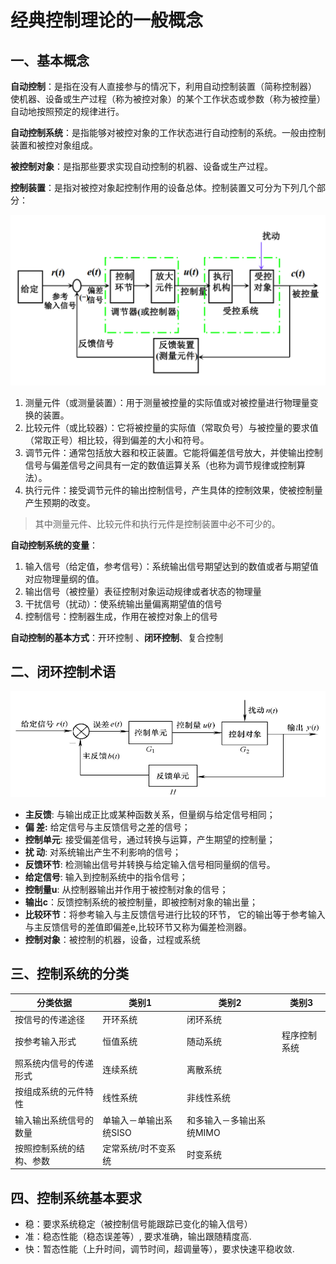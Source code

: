 # 经典控制理论的一般概念


## 一、基本概念

**自动控制**：是指在没有人直接参与的情况下，利用自动控制装置（简称控制器） 使机器、设备或生产过程（称为被控对象）的某个工作状态或参数（称为被控量）自动地按照预定的规律进行。

**自动控制系统**：是指能够对被控对象的工作状态进行自动控制的系统。一般由控制装置和被控对象组成。

**被控制对象**：是指那些要求实现自动控制的机器、设备或生产过程。

**控制装置**：是指对被控对象起控制作用的设备总体。控制装置又可分为下列几个部分：

![](attachments/Pasted%20image%2020240615231909.png)

1. 测量元件（或测量装置）：用于测量被控量的实际值或对被控量进行物理量变换的装置。
2. 比较元件（或比较器）：它将被控量的实际值（常取负号）与被控量的要求值（常取正号）相比较，得到偏差的大小和符号。
3. 调节元件：通常包括放大器和校正装置。它能将偏差信号放大，并使输出控制信号与偏差信号之间具有一定的数值运算关系（也称为调节规律或控制算法）。
4. 执行元件：接受调节元件的输出控制信号，产生具体的控制效果，使被控制量产生预期的改变。

> 其中测量元件、比较元件和执行元件是控制装置中必不可少的。

**自动控制系统的变量**：

1. 输入信号（给定值，参考信号）：系统输出信号期望达到的数值或者与期望值对应物理量纲的值。
2. 输出信号（被控量）表征控制对象运动规律或者状态的物理量
3. 干扰信号（扰动）：使系统输出量偏离期望值的信号
4. 控制信号：控制器生成，作用在被控对象上的信号

**自动控制的基本方式**：开环控制 、**闭环控制**、复合控制

## 二、闭环控制术语

![](attachments/Pasted%20image%2020240615232142.png)

- **主反馈**: 与输出成正比或某种函数关系，但量纲与给定信号相同；
- **偏 差:** 给定信号与主反馈信号之差的信号；
- **控制单元**: 接受偏差信号，通过转换与运算，产生期望的控制量；
- **扰 动**: 对系统输出产生不利影响的信号；
- **反馈环节**: 检测输出信号并转换与给定输入信号相同量纲的信号。
- **给定信号**: 输入到控制系统中的指令信号；
- **控制量u**: 从控制器输出并作用于被控制对象的信号；
- **输出c**：反馈控制系统的被控制量，即被控制对象的输出量；
- **比较环节**：将参考输入与主反馈信号进行比较的环节， 它的输出等于参考输入与主反馈信号的差值即偏差e,比较环节又称为偏差检测器。
- **控制对象**：被控制的机器，设备，过程或系统

## 三、控制系统的分类


| 分类依据                 | 类别1                  | 类别2                    | 类别3        |
| ------------------------ | ---------------------- | ------------------------ | ------------ |
| 按信号的传递途径         | 开环系统               | 闭环系统                 |              |
| 按参考输入形式           | 恒值系统               | 随动系统                 | 程序控制系统 |
| 照系统内信号的传递形式   | 连续系统               | 离散系统                 |              |
| 按组成系统的元件特性     | 线性系统               | 非线性系统               |              |
| 输入输出系统信号的数量   | 单输入－单输出系统SISO | 和多输入－多输出系统MIMO |              |
| 按照控制系统的结构、参数 | 定常系统/时不变系统    | 时变系统                 |              |

## 四、控制系统基本要求

- 稳：要求系统稳定（被控制信号能跟踪已变化的输入信号）
- 准：稳态性能（稳态误差等）, 要求准确，输出跟随精度高.
- 快：暂态性能（上升时间，调节时间，超调量等），要求快速平稳收敛.


